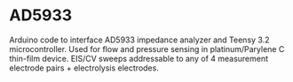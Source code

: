 # AD5933
Arduino code to interface AD5933 impedance analyzer and Teensy 3.2 microcontroller. Used for flow and pressure sensing in platinum/Parylene C thin-film device. EIS/CV sweeps addressable to any of 4 measurement electrode pairs + electrolysis electrodes.
